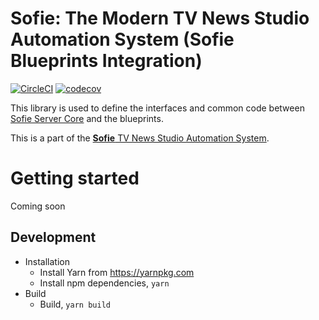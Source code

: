 # Sofie: The Modern TV News Studio Automation System (Sofie Blueprints Integration)

[![CircleCI](https://circleci.com/gh/nrkno/tv-automation-sofie-blueprints-integration.svg?style=svg)](https://circleci.com/gh/nrkno/tv-automation-sofie-blueprints-integration)
[![codecov](https://codecov.io/gh/nrkno/tv-automation-sofie-blueprints-integration/branch/master/graph/badge.svg)](https://codecov.io/gh/nrkno/tv-automation-sofie-blueprints-integration)

This library is used to define the interfaces and common code between [Sofie Server Core](https://github.com/nrkno/tv-automation-server-core) and the blueprints.

This is a part of the [**Sofie** TV News Studio Automation System](https://github.com/nrkno/Sofie-TV-automation/).

# Getting started

Coming soon

## Development

- Installation
  - Install Yarn from https://yarnpkg.com
  - Install npm dependencies, `yarn`
- Build
  - Build, `yarn build`
